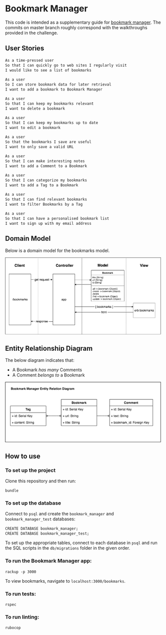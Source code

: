 # Bookmark Manager

This code is intended as a supplementary guide for [bookmark manager](https://github.com/makersacademy/course/tree/master/bookmark_manager). The commits on master branch roughly correspond with the walkthroughs provided in the challenge.

## User Stories

```
As a time-pressed user
So that I can quickly go to web sites I regularly visit
I would like to see a list of bookmarks
```

```
As a user
So I can store bookmark data for later retrieval
I want to add a bookmark to Bookmark Manager
```

```
As a user
So that I can keep my bookmarks relevant
I want to delete a bookmark
```

```
As a user
So that I can keep my bookmarks up to date
I want to edit a bookmark
```

```
As a user
So that the bookmarks I save are useful
I want to only save a valid URL
```

```
As a user
So that I can make interesting notes
I want to add a Comment to a Bookmark
```

```
As a user
So that I can categorize my bookmarks
I want to add a Tag to a Bookmark
```

```
As a user
So that I can find relevant bookmarks
I want to filter Bookmarks by a Tag
```

```
As a user
So that I can have a personalised bookmark list
I want to sign up with my email address
```

## Domain Model

Below is a domain model for the bookmarks model.

![Bookmark Manager domain model](./public/images/bookmark_manager_13.png)


## Entity Relationship Diagram

The below diagram indicates that:
- A Bookmark *has many* Comments
- A Comment *belongs to* a Bookmark

![Bookmark Manager entity relation diagram](./public/images/bookmark_manager_relations_17_1.png)

## How to use

### To set up the project

Clone this repository and then run:

```
bundle
```

### To set up the database

Connect to `psql` and create the `bookmark_manager` and `bookmark_manager_test` databases:

```
CREATE DATABASE bookmark_manager;
CREATE DATABASE bookmark_manager_test;
```

To set up the appropriate tables, connect to each database in `psql` and run the SQL scripts in the `db/migrations` folder in the given order.

### To run the Bookmark Manager app:

```
rackup -p 3000
```

To view bookmarks, navigate to `localhost:3000/bookmarks`.

### To run tests:

```
rspec
```

### To run linting:

```
rubocop
```
